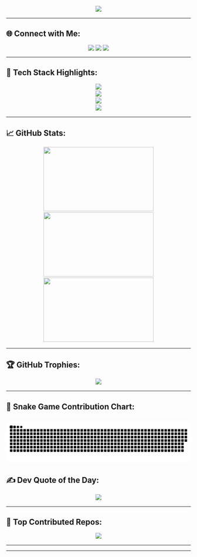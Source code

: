 <p align="center">
  <img src="https://readme-typing-svg.herokuapp.com?font=Fira+Code&size=28&pause=1000&color=0FB7FF&center=true&vCenter=true&width=1000&lines=Welcome+to+My+Dev+Universe+🚀;B.Tech+Student+%7C+Full+Stack+Developer+%7C+Lifelong+Learner" />
</p>

---

## 🌐 Connect with Me:

<p align="center">
  <a href="https://www.instagram.com/ig_kapil_agrawal?igsh=MW81YWppd3IyNW8weg=="><img src="https://img.shields.io/badge/Instagram-%23E4405F.svg?logo=Instagram&logoColor=white" /></a>
  <a href="http://www.linkedin.com/in/kapil-agrawal28"><img src="https://img.shields.io/badge/LinkedIn-%230077B5.svg?logo=linkedin&logoColor=white" /></a>
  <a href="mailto:kapilagrawal448@gmail.com"><img src="https://img.shields.io/badge/Email-D14836?logo=gmail&logoColor=white" /></a>
</p>

---

## 🧠 Tech Stack Highlights:

<p align="center">
  <img src="https://skillicons.dev/icons?i=html,css,js,java,python,cpp" /><br>
  <img src="https://skillicons.dev/icons?i=react,redux,nodejs,express,mongodb,mysql" /><br>
  <img src="https://skillicons.dev/icons?i=bootstrap,tailwind,figma,vercel,firebase" /><br>
  <img src="https://skillicons.dev/icons?i=git,github,vscode,postman,androidstudio" />
</p>

---

## 📈 GitHub Stats:

<p align="center">
  <img src="https://github-readme-stats.vercel.app/api?username=KapilAgrawal2005&theme=tokyonight&show_icons=true&hide_border=false&count_private=true" height="175" width="300"/>
  <img src="https://github-readme-streak-stats.herokuapp.com/?user=KapilAgrawal2005&theme=tokyonight&hide_border=false" height="175" width="300"/>
  <img src="https://github-readme-stats.vercel.app/api/top-langs/?username=KapilAgrawal2005&layout=compact&theme=tokyonight&hide_border=false" height="175" width="300"/>
</p>

---

## 🏆 GitHub Trophies:

<p align="center">
  <img src="https://github-profile-trophy.vercel.app/?username=KapilAgrawal2005&theme=tokyonight&no-frame=true&row=1&column=7" />
</p>

---

## 🐍 Snake Game Contribution Chart:
![snake gif](https://github.com/KapilAgrawal2005/KapilAgrawal2005/blob/output/github-snake-dark.svg)
---

## ✍️ Dev Quote of the Day:

<p align="center">
  <img src="https://quotes-github-readme.vercel.app/api?type=horizontal&theme=tokyonight" />
</p>

---

## 🚀 Top Contributed Repos:

<p align="center">
  <img src="https://github-contributor-stats.vercel.app/api?username=KapilAgrawal2005&limit=5&theme=tokyonight&combine_all_yearly_contributions=true" />
</p>

---

---

<!-- Custom Designed by sensaishammi with 💙 using GPRM and Skillicons -->
